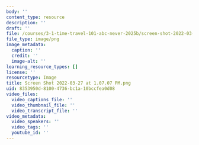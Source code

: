 ```yaml
---
body: ''
content_type: resource
description: ''
draft: ''
file: /courses/3-1-time-travel-101-abc-never-2025b/screen-shot-2022-03-27-at-10707-pm.png
file_type: image/png
image_metadata:
  caption: ''
  credit: ''
  image-alt: ''
learning_resource_types: []
license: ''
resourcetype: Image
title: Screen Shot 2022-03-27 at 1.07.07 PM.png
uid: 8353950d-8100-4736-bc1a-10bccfea0d08
video_files:
  video_captions_file: ''
  video_thumbnail_file: ''
  video_transcript_file: ''
video_metadata:
  video_speakers: ''
  video_tags: ''
  youtube_id: ''
---
```

